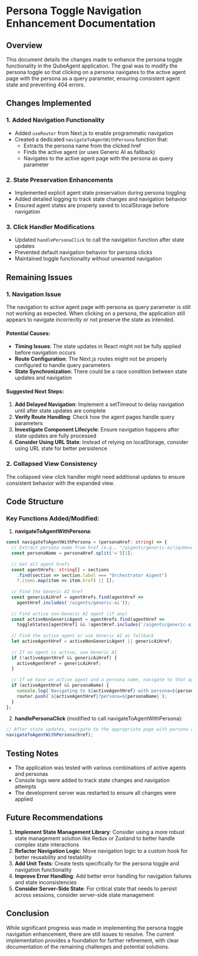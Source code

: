 # Persona Toggle Navigation Enhancement Documentation

## Overview
This document details the changes made to enhance the persona toggle functionality in the QubeAgent application. The goal was to modify the persona toggle so that clicking on a persona navigates to the active agent page with the persona as a query parameter, ensuring consistent agent state and preventing 404 errors.

## Changes Implemented

### 1. Added Navigation Functionality
- Added `useRouter` from Next.js to enable programmatic navigation
- Created a dedicated `navigateToAgentWithPersona` function that:
  - Extracts the persona name from the clicked href
  - Finds the active agent (or uses Generic AI as fallback)
  - Navigates to the active agent page with the persona as query parameter

### 2. State Preservation Enhancements
- Implemented explicit agent state preservation during persona toggling
- Added detailed logging to track state changes and navigation behavior
- Ensured agent states are properly saved to localStorage before navigation

### 3. Click Handler Modifications
- Updated `handlePersonaClick` to call the navigation function after state updates
- Prevented default navigation behavior for persona clicks
- Maintained toggle functionality without unwanted navigation

## Remaining Issues

### 1. Navigation Issue
The navigation to active agent page with persona as query parameter is still not working as expected. When clicking on a persona, the application still appears to navigate incorrectly or not preserve the state as intended.

#### Potential Causes:
- **Timing Issues**: The state updates in React might not be fully applied before navigation occurs
- **Route Configuration**: The Next.js routes might not be properly configured to handle query parameters
- **State Synchronization**: There could be a race condition between state updates and navigation

#### Suggested Next Steps:
1. **Add Delayed Navigation**: Implement a setTimeout to delay navigation until after state updates are complete
2. **Verify Route Handling**: Check how the agent pages handle query parameters
3. **Investigate Component Lifecycle**: Ensure navigation happens after state updates are fully processed
4. **Consider Using URL State**: Instead of relying on localStorage, consider using URL state for better persistence

### 2. Collapsed View Consistency
The collapsed view click handler might need additional updates to ensure consistent behavior with the expanded view.

## Code Structure

### Key Functions Added/Modified:

1. **navigateToAgentWithPersona**:
```typescript
const navigateToAgentWithPersona = (personaHref: string) => {
  // Extract persona name from href (e.g., "/aigents/generic-ai?iqube=qrypto" -> "qrypto")
  const personaName = personaHref.split('=')[1];
  
  // Get all agent hrefs
  const agentHrefs: string[] = sections
    .find(section => section.label === "Orchestrator Aigent")
    ?.items.map(item => item.href) || [];
    
  // Find the Generic AI href
  const genericAiHref = agentHrefs.find(agentHref => 
    agentHref.includes('/aigents/generic-ai'));
  
  // Find active non-Generic AI agent (if any)
  const activeNonGenericAgent = agentHrefs.find(agentHref => 
    toggleStates[agentHref] && !agentHref.includes('/aigents/generic-ai'));
  
  // Find the active agent or use Generic AI as fallback
  let activeAgentHref = activeNonGenericAgent || genericAiHref;
  
  // If no agent is active, use Generic AI
  if (!activeAgentHref && genericAiHref) {
    activeAgentHref = genericAiHref;
  }
  
  // If we have an active agent and a persona name, navigate to that agent with the persona as query param
  if (activeAgentHref && personaName) {
    console.log(`Navigating to ${activeAgentHref} with persona=${personaName}`);
    router.push(`${activeAgentHref}?persona=${personaName}`);
  }
};
```

2. **handlePersonaClick** (modified to call navigateToAgentWithPersona):
```typescript
// After state updates, navigate to the appropriate page with persona as query parameter
navigateToAgentWithPersona(href);
```

## Testing Notes
- The application was tested with various combinations of active agents and personas
- Console logs were added to track state changes and navigation attempts
- The development server was restarted to ensure all changes were applied

## Future Recommendations

1. **Implement State Management Library**: Consider using a more robust state management solution like Redux or Zustand to better handle complex state interactions
2. **Refactor Navigation Logic**: Move navigation logic to a custom hook for better reusability and testability
3. **Add Unit Tests**: Create tests specifically for the persona toggle and navigation functionality
4. **Improve Error Handling**: Add better error handling for navigation failures and state inconsistencies
5. **Consider Server-Side State**: For critical state that needs to persist across sessions, consider server-side state management

## Conclusion
While significant progress was made in implementing the persona toggle navigation enhancement, there are still issues to resolve. The current implementation provides a foundation for further refinement, with clear documentation of the remaining challenges and potential solutions.

